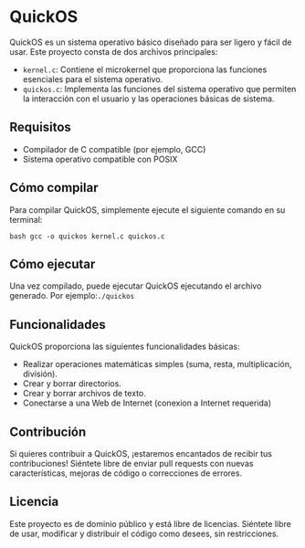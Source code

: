 # QuickOS

QuickOS es un sistema operativo básico diseñado para ser ligero y fácil de usar. Este proyecto consta de dos archivos principales:

- `kernel.c`: Contiene el microkernel que proporciona las funciones esenciales para el sistema operativo.
- `quickos.c`: Implementa las funciones del sistema operativo que permiten la interacción con el usuario y las operaciones básicas de sistema.

## Requisitos

- Compilador de C compatible (por ejemplo, GCC)
- Sistema operativo compatible con POSIX

## Cómo compilar

Para compilar QuickOS, simplemente ejecute el siguiente comando en su terminal:

```bash gcc -o quickos kernel.c quickos.c```

## Cómo ejecutar
Una vez compilado, puede ejecutar QuickOS ejecutando el archivo generado. Por ejemplo:```./quickos```

## Funcionalidades
QuickOS proporciona las siguientes funcionalidades básicas:
- Realizar operaciones matemáticas simples (suma, resta, multiplicación, división).
- Crear y borrar directorios.
- Crear y borrar archivos de texto.
- Conectarse a una Web de Internet (conexion a Internet requerida)
## Contribución
Si quieres contribuir a QuickOS, ¡estaremos encantados de recibir tus contribuciones! Siéntete libre de enviar pull requests con nuevas características, mejoras de código o correcciones de errores.
## Licencia
Este proyecto es de dominio público y está libre de licencias. Siéntete libre de usar, modificar y distribuir el código como desees, sin restricciones.
